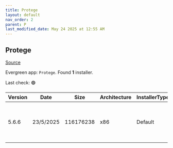 ```yaml
---
title: Protege
layout: default
nav_order: 2
parent: P
last_modified_date: May 24 2025 at 12:55 AM
---
```


## Protege

[Source](https://protege.stanford.edu/)

Evergreen app: `Protege`. Found **1** installer.

Last check: 🟢

| Version | Date      | Size      | Architecture | InstallerType | Type | URI                                                                                                                                                                                                                          |
| ------- | --------- | --------- | ------------ | ------------- | ---- | ---------------------------------------------------------------------------------------------------------------------------------------------------------------------------------------------------------------------------- |
| 5.6.6   | 23/5/2025 | 116176238 | x86          | Default       | zip  | [https://github.com/protegeproject/protege-distribution/releases/download/protege-5.6.6/Protege-5.6.6-win.zip](https://github.com/protegeproject/protege-distribution/releases/download/protege-5.6.6/Protege-5.6.6-win.zip) |
